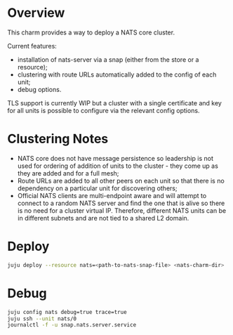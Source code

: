 # Overview

This charm provides a way to deploy a NATS core cluster.

Current features:

* installation of nats-server via a snap (either from the store or a resource);
* clustering with route URLs automatically added to the config of each unit;
* debug options.

TLS support is currently WIP but a cluster with a single certificate and key for
all units is possible to configure via the relevant config options.

# Clustering Notes

* NATS core does not have message persistence so leadership is not used for
  ordering of addition of units to the cluster - they come up as they are added
  and for a full mesh;
* Route URLs are added to all other peers on each unit so that there is no
  dependency on a particular unit for discovering others;
* Official NATS clients are multi-endpoint aware and will attempt to connect to
  a random NATS server and find the one that is alive so there is no need for a
  cluster virtual IP. Therefore, different NATS units can be in different
  subnets and are not tied to a shared L2 domain.

# Deploy

```bash
juju deploy --resource nats=<path-to-nats-snap-file> <nats-charm-dir>
```

# Debug

```bash
juju config nats debug=true trace=true
juju ssh --unit nats/0
journalctl -f -u snap.nats.server.service
```
